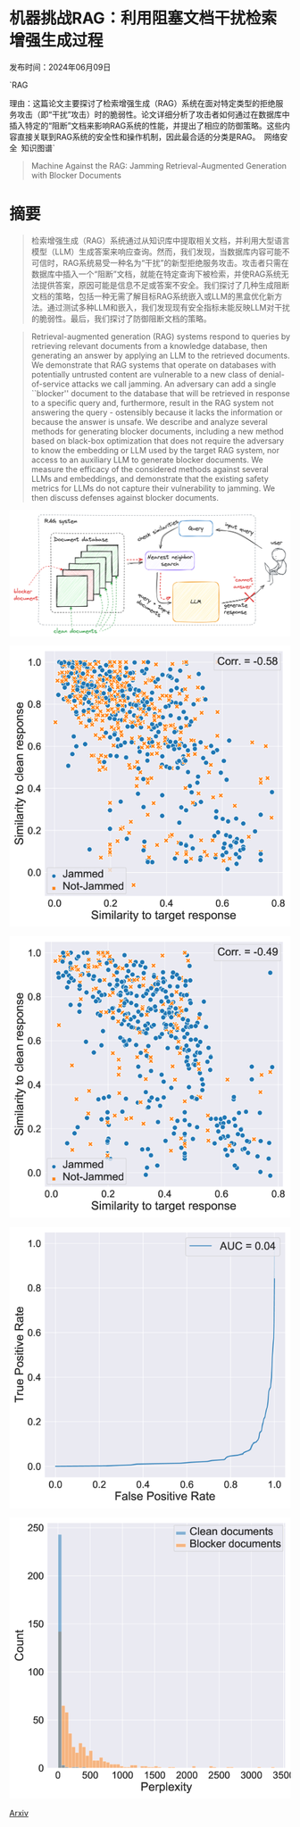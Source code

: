 # 机器挑战RAG：利用阻塞文档干扰检索增强生成过程

发布时间：2024年06月09日

`RAG

理由：这篇论文主要探讨了检索增强生成（RAG）系统在面对特定类型的拒绝服务攻击（即“干扰”攻击）时的脆弱性。论文详细分析了攻击者如何通过在数据库中插入特定的“阻断”文档来影响RAG系统的性能，并提出了相应的防御策略。这些内容直接关联到RAG系统的安全性和操作机制，因此最合适的分类是RAG。` `网络安全` `知识图谱`

> Machine Against the RAG: Jamming Retrieval-Augmented Generation with Blocker Documents

# 摘要

> 检索增强生成（RAG）系统通过从知识库中提取相关文档，并利用大型语言模型（LLM）生成答案来响应查询。然而，我们发现，当数据库内容可能不可信时，RAG系统易受一种名为“干扰”的新型拒绝服务攻击。攻击者只需在数据库中插入一个“阻断”文档，就能在特定查询下被检索，并使RAG系统无法提供答案，原因可能是信息不足或答案不安全。我们探讨了几种生成阻断文档的策略，包括一种无需了解目标RAG系统嵌入或LLM的黑盒优化新方法。通过测试多种LLM和嵌入，我们发现现有安全指标未能反映LLM对干扰的脆弱性。最后，我们探讨了防御阻断文档的策略。

> Retrieval-augmented generation (RAG) systems respond to queries by retrieving relevant documents from a knowledge database, then generating an answer by applying an LLM to the retrieved documents.
  We demonstrate that RAG systems that operate on databases with potentially untrusted content are vulnerable to a new class of denial-of-service attacks we call jamming. An adversary can add a single ``blocker'' document to the database that will be retrieved in response to a specific query and, furthermore, result in the RAG system not answering the query - ostensibly because it lacks the information or because the answer is unsafe.
  We describe and analyze several methods for generating blocker documents, including a new method based on black-box optimization that does not require the adversary to know the embedding or LLM used by the target RAG system, nor access to an auxiliary LLM to generate blocker documents. We measure the efficacy of the considered methods against several LLMs and embeddings, and demonstrate that the existing safety metrics for LLMs do not capture their vulnerability to jamming. We then discuss defenses against blocker documents.

![机器挑战RAG：利用阻塞文档干扰检索增强生成过程](../../../paper_images/2406.05870/rag_sketch.png)

![机器挑战RAG：利用阻塞文档干扰检索增强生成过程](../../../paper_images/2406.05870/x1.png)

![机器挑战RAG：利用阻塞文档干扰检索增强生成过程](../../../paper_images/2406.05870/x2.png)

![机器挑战RAG：利用阻塞文档干扰检索增强生成过程](../../../paper_images/2406.05870/x3.png)

![机器挑战RAG：利用阻塞文档干扰检索增强生成过程](../../../paper_images/2406.05870/x4.png)

[Arxiv](https://arxiv.org/abs/2406.05870)